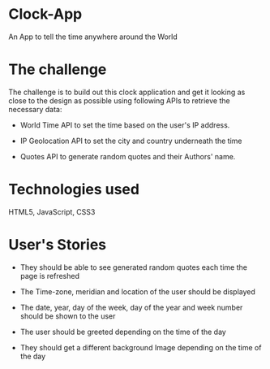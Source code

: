 # Clock-App
An App to tell the time anywhere around the World

# The challenge

The challenge is to build out this clock application and get it looking as close to the design as possible using following APIs to retrieve the necessary data:

- World Time API to set the time based on the user's IP address.

- IP Geolocation API to set the city and country underneath the time

- Quotes API to generate random quotes and their Authors' name.

# Technologies used

HTML5, JavaScript, CSS3

# User's Stories

- They should be able to see generated random quotes each time the page is refreshed

- The Time-zone, meridian and location of the user should be displayed

- The date, year, day of the week, day of the year and week number should be shown to the user

- The user should be greeted depending on the time of the day

- They should get a different background Image depending on the time of the day
